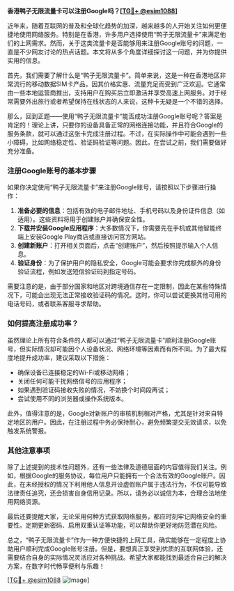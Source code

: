 **香港鸭子无限流量卡可以注册Google吗？[[TG💪+ @esim1088](https://t.me/s/esim1088)]**

近年来，随着互联网的普及和全球化趋势的加深，越来越多的人开始关注如何更便捷地使用网络服务。特别是在香港，许多用户选择使用“鸭子无限流量卡”来满足他们的上网需求。然而，关于这类流量卡是否能够用来注册Google账号的问题，一直是不少网友讨论的热点话题。本文将从多个角度详细探讨这一问题，并为你提供实用的信息。

首先，我们需要了解什么是“鸭子无限流量卡”。简单来说，这是一种在香港地区非常流行的移动数据SIM卡产品，因其价格实惠、流量充足而受到广泛欢迎。它通常由一些本地运营商推出，支持用户在购买后立即激活并享受高速上网服务。对于经常需要外出旅行或者希望保持在线状态的人来说，这种卡无疑是一个不错的选择。

那么，回到正题——使用“鸭子无限流量卡”能否成功注册Google账号呢？答案是肯定的！理论上讲，只要你的设备具备正常的网络连接功能，并且符合Google的服务条款，就可以通过这张卡完成注册过程。不过，在实际操作中可能会遇到一些小障碍，比如网络稳定性、验证码验证等问题。因此，在尝试之前，我们需要做好充分准备。

### 注册Google账号的基本步骤

如果你决定使用“鸭子无限流量卡”来注册Google账号，请按照以下步骤进行操作：

1. **准备必要的信息**：包括有效的电子邮件地址、手机号码以及身份证件信息（如适用）。这些资料将用于创建账户并确保安全性。
2. **下载并安装Google应用程序**：大多数情况下，你需要先在手机或其他智能终端上安装Google Play商店或直接访问官方网站。
3. **创建新账户**：打开相关页面后，点击“创建账户”，然后按照提示输入个人信息。
4. **验证身份**：为了保护用户的隐私安全，Google可能会要求你完成额外的身份验证流程，例如发送短信验证码到指定号码。

需要注意的是，由于部分国家和地区对跨境通信存在一定限制，因此在某些特殊情况下，可能会出现无法正常接收验证码的情况。这时，你可以尝试更换其他可用的电话号码，或者联系客服寻求帮助。

### 如何提高注册成功率？

虽然理论上所有符合条件的人都可以通过“鸭子无限流量卡”顺利注册Google账号，但实际情况却可能因个人设备状况、网络环境等因素而有所不同。为了最大程度地提升成功率，建议采取以下措施：

- 确保设备已连接稳定的Wi-Fi或移动网络；
- 关闭任何可能干扰网络信号的应用程序；
- 如果遇到验证码接收失败的情况，不妨换个时间段再试；
- 尝试使用不同的浏览器或操作系统版本。

此外，值得注意的是，Google对新账户的审核机制相对严格，尤其是针对来自特定地区的用户。因此，在注册过程中务必保持耐心，避免频繁提交无效请求，以免触发系统警报。

### 其他注意事项

除了上述提到的技术性问题外，还有一些法律及道德层面的内容值得我们关注。例如，根据Google的服务协议，每位用户只能拥有一个合法有效的Google账户。因此，在未经授权的情况下利用他人信息开设虚假账户属于违法行为，不仅可能导致法律责任追究，还会损害自身信用记录。所以，请务必以诚信为本，合理合法地使用网络资源。

最后还要提醒大家，无论采用何种方式获取网络服务，都应时刻牢记网络安全的重要性。定期更新密码、启用双重认证等功能，可以帮助你更好地防范潜在风险。

总之，“鸭子无限流量卡”作为一种方便快捷的上网工具，确实能够在一定程度上协助用户顺利完成Google账号注册。但是，要想真正享受到优质的互联网体验，还需要结合自身的实际情况灵活应对各种挑战。希望大家都能找到最适合自己的解决方案，在数字时代畅享便利与乐趣！

[[TG💪+ @esim1088](https://t.me/s/esim1088) ![Image](https://i.postimg.cc/4NQfJmqS/Snipaste-2025-05-13-00-14-12.png)]